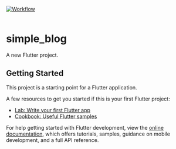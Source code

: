 [![Workflow](https://github.com/JustineUgo/graphql_simple_blog/actions/workflows/release_workflow.yml/badge.svg)](https://github.com/JustineUgo/graphql_simple_blog/actions/workflows/release_workflow.yml)
<br><br>


# simple_blog

A new Flutter project.

## Getting Started

This project is a starting point for a Flutter application.

A few resources to get you started if this is your first Flutter project:

- [Lab: Write your first Flutter app](https://docs.flutter.dev/get-started/codelab)
- [Cookbook: Useful Flutter samples](https://docs.flutter.dev/cookbook)

For help getting started with Flutter development, view the
[online documentation](https://docs.flutter.dev/), which offers tutorials,
samples, guidance on mobile development, and a full API reference.
